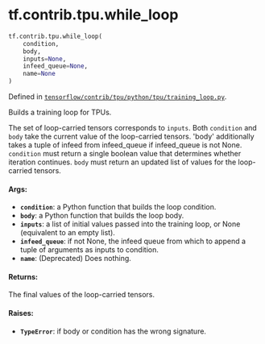<div itemscope itemtype="http://developers.google.com/ReferenceObject">
<meta itemprop="name" content="tf.contrib.tpu.while_loop" />
</div>

# tf.contrib.tpu.while_loop

``` python
tf.contrib.tpu.while_loop(
    condition,
    body,
    inputs=None,
    infeed_queue=None,
    name=None
)
```



Defined in [`tensorflow/contrib/tpu/python/tpu/training_loop.py`](https://www.tensorflow.org/code/tensorflow/contrib/tpu/python/tpu/training_loop.py).

Builds a training loop for TPUs.

The set of loop-carried tensors corresponds to `inputs`.  Both
`condition` and `body` take the current value of the loop-carried
tensors. 'body' additionally takes a tuple of infeed from
infeed_queue if infeed_queue is not None. `condition` must return a
single boolean value that determines whether iteration
continues. `body` must return an updated list of values for the
loop-carried tensors.

#### Args:

* <b>`condition`</b>: a Python function that builds the loop condition.
* <b>`body`</b>: a Python function that builds the loop body.
* <b>`inputs`</b>: a list of initial values passed into the training loop, or
    None (equivalent to an empty list).
* <b>`infeed_queue`</b>: if not None, the infeed queue from which to append a tuple
    of arguments as inputs to condition.
* <b>`name`</b>: (Deprecated) Does nothing.


#### Returns:

The final values of the loop-carried tensors.


#### Raises:

* <b>`TypeError`</b>: if body or condition has the wrong signature.